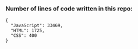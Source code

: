 ### Number of lines of code written in this repo:

```
{
  "JavaScript": 33469,
  "HTML": 1725,
  "CSS": 400
}
```
